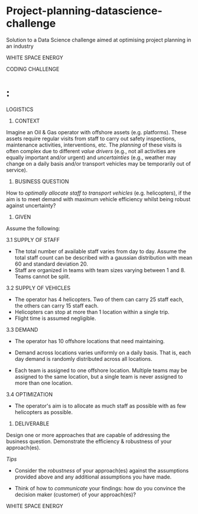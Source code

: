 # Project-planning-datascience-challenge
Solution to a Data Science challenge aimed at optimising project planning in an industry

WHITE SPACE ENERGY

CODING CHALLENGE
# :
 LOGISTICS

1. CONTEXT

Imagine an Oil &amp; Gas operator with offshore assets (e.g. platforms). These assets require regular visits from staff to carry out safety inspections, maintenance activities, interventions, etc. The _planning_ of these visits is often complex due to different _value drivers_ (e.g., not all activities are equally important and/or urgent) and _uncertainties_ (e.g., weather may change on a daily basis and/or transport vehicles may be temporarily out of service).

1. BUSINESS QUESTION

How to _optimally allocate staff to transport vehicles_ (e.g. helicopters), if the aim is to meet demand with maximum vehicle efficiency whilst being robust against uncertainty?

1. GIVEN

Assume the following:

3.1 SUPPLY OF STAFF

- The total number of available staff varies from day to day. Assume the total staff count can be described with a gaussian distribution with mean 60 and standard deviation 20.
- Staff are organized in teams with team sizes varying between 1 and 8. Teams cannot be split.

3.2 SUPPLY OF VEHICLES

- The operator has 4 helicopters. Two of them can carry 25 staff each, the others can carry 15 staff each.
- Helicopters can stop at more than 1 location within a single trip.
- Flight time is assumed negligible.

3.3 DEMAND

- The operator has 10 offshore locations that need maintaining.
- Demand across locations varies uniformly on a daily basis. That is, each day demand is randomly distributed across all locations.

- Each team is assigned to one offshore location. Multiple teams may be assigned to the same location, but a single team is never assigned to more than one location.

3.4 OPTIMIZATION

- The operator&#39;s aim is to allocate as much staff as possible with as few helicopters as possible.

1. DELIVERABLE

Design one or more approaches that are capable of addressing the business question. Demonstrate the efficiency &amp; robustness of your approach(es).

_Tips_

- Consider the _robustness_ of your approach(es) against the assumptions provided above and any additional assumptions you have made.

- Think of how to _communicate_ your findings: how do you convince the decision maker (customer) of your approach(es)?

WHITE SPACE ENERGY

